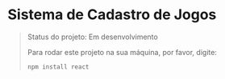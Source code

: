 <h1>Sistema de Cadastro de Jogos</h1>

> Status do projeto: Em desenvolvimento
>
> Para rodar este projeto na sua máquina, por favor, digite:
>
> ```
> npm install react
> ```
